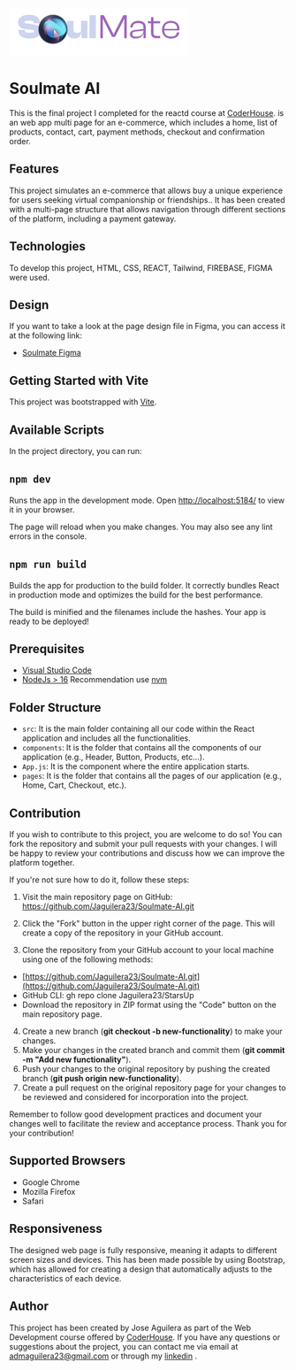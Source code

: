 ![logo](https://github.com/Jaguilera23/Soulmate-AI/blob/main/src/assets/svg/logo.svg)


# Soulmate AI

This is the final project I completed for the reactd course at [CoderHouse](https://www.coderhouse.es/?utm_term=coderhouse&utm_campaign=0&utm_source=google_search_brand&utm_medium=cpc&gclid=Cj0KCQjw8qmhBhClARIsANAtbofTiZZCHzIytoPyUPvCFmzL2ODsF1gAwTUmOu1itlChMJlrZy3MPzIaAhnTEALw_wcB). is an web app multi page for an e-commerce, which includes a home, list of products, contact, cart, payment methods, checkout and confirmation order.

## Features

This project simulates an e-commerce that allows buy a unique experience for users seeking virtual companionship or friendships.. It has been created with a multi-page structure that allows navigation through different sections of the platform, including a payment gateway.

## Technologies

To develop this project, HTML, CSS, REACT, Tailwind, FIREBASE, FIGMA were used.

## Design

If you want to take a look at the page design file in Figma, you can access it at the following link:

* [Soulmate Figma](https://www.figma.com/community/file/1266395725630920745)

## Getting Started with Vite
This project was bootstrapped with [Vite](https://github/vitejs/vite).

## Available Scripts

In the project directory, you can run:

## `npm dev`

Runs the app in the development mode.
Open [http://localhost:5184/](http://localhost:5184/) to view it in your browser.

The page will reload when you make changes.
You may also see any lint errors in the console.

## `npm run build`

Builds the app for production to the build folder.
It correctly bundles React in production mode and optimizes the build for the best performance.

The build is minified and the filenames include the hashes.
Your app is ready to be deployed!

## Prerequisites

* [Visual Studio Code]('https://code.visualstudio.com/')
* [NodeJs > 16]('https://nodejs.org/') Recommendation use [nvm]('https://github.com/nvm-sh/nvm)

## Folder Structure

* `src`: It is the main folder containing all our code within the React application and includes all the functionalities.
* `components`: It is the folder that contains all the components of our application (e.g., Header, Button, Products, etc...).
* `App.js`: It is the component where the entire application starts.
* `pages`: It is the folder that contains all the pages of our application (e.g., Home, Cart, Checkout, etc.).

## Contribution

If you wish to contribute to this project, you are welcome to do so! You can fork the repository and submit your pull requests with your changes. I will be happy to review your contributions and discuss how we can improve the platform together.

If you're not sure how to do it, follow these steps:

1. Visit the main repository page on GitHub: https://github.com/Jaguilera23/Soulmate-AI.git
2. Click the "Fork" button in the upper right corner of the page. This will create a copy of the repository in your GitHub account.

3. Clone the repository from your GitHub account to your local machine using one of the following methods:
  * [https://github.com/Jaguilera23/Soulmate-AI.git](https://github.com/Jaguilera23/Soulmate-AI.git)
  * GitHub CLI: gh repo clone Jaguilera23/StarsUp
  * Download the repository in ZIP format using the "Code" button on the main repository page.

4. Create a new branch (**git checkout -b new-functionality**) to make your changes.
5. Make your changes in the created branch and commit them (**git commit -m "Add new functionality"**).
6. Push your changes to the original repository by pushing the created branch (**git push origin new-functionality**).
7. Create a pull request on the original repository page for your changes to be reviewed and considered for incorporation into the project.

Remember to follow good development practices and document your changes well to facilitate the review and acceptance process. Thank you for your contribution!

## Supported Browsers

* Google Chrome
* Mozilla Firefox
* Safari

## Responsiveness

The designed web page is fully responsive, meaning it adapts to different screen sizes and devices. This has been made possible by using Bootstrap, which has allowed for creating a design that automatically adjusts to the characteristics of each device.

## Author

This project has been created by Jose Aguilera as part of the Web Development course offered by [CoderHouse](https://www.coderhouse.es/?utm_term=coderhouse&utm_campaign=0&utm_source=google_search_brand&utm_medium=cpc&gclid=Cj0KCQjw8qmhBhClARIsANAtbofTiZZCHzIytoPyUPvCFmzL2ODsF1gAwTUmOu1itlChMJlrZy3MPzIaAhnTEALw_wcB). If you have any questions or suggestions about the project, you can contact me via email at admaguilera23@gmail.com or through my  [linkedin](https://www.linkedin.com/in/joseaguilerarioboo/) .

